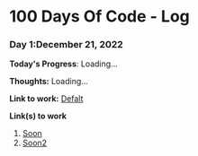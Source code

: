 # 100 Days Of Code - Log

### Day 1:December 21, 2022 

**Today's Progress**: Loading...

**Thoughts:** Loading...

**Link to work:** [Defalt](http://www.example.com)

**Link(s) to work**
1. [Soon](https://www.freecodecamp.com/challenges/find-the-longest-word-in-a-string)
2. [Soon2](https://www.freecodecamp.com/challenges/title-case-a-sentence)
